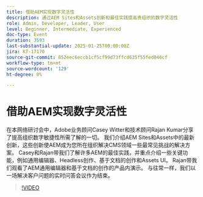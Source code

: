 ```yaml
---
title: 借助AEM实现数字灵活性
description: 通过AEM Sites和Assets创新和最佳实践提高贵组织的数字灵活性
role: Admin, Developer, Leader, User
level: Beginner, Intermediate, Experienced
doc-type: Event
duration: 3593
last-substantial-update: 2025-01-25T00:00:00Z
jira: KT-17170
source-git-commit: 852eec6eccb1cf5cf99d73ffcd635f55fed846cf
workflow-type: tm+mt
source-wordcount: '129'
ht-degree: 0%

---
```



# 借助AEM实现数字灵活性

在本网络研讨会中，Adobe业务顾问Casey Witter和技术顾问Rajan Kumar分享了提高组织数字敏捷性所需了解的一切。 我们介绍AEM Sites和Assets中的最新创新，这些创新使AEM成为您所在组织解决CMS领域一些最常见挑战的解决方案。 Casey和Rajan带我们了解许多AEM的最佳实践，并重点介绍一些关键功能，例如通用编辑器、Headless创作、基于文档的创作和Assets UI。 Rajan带我们观看了AEM通用编辑器和基于文档的创作的产品内演示。 与往常一样，我们以一场解决客户问题的实时问答会议作为结束。

>[!VIDEO](https://video.tv.adobe.com/v/3443026/?learn=on&enablevpops)

